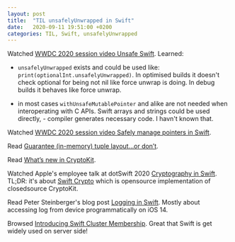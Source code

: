 ```yaml
---
layout: post
title:  "TIL unsafelyUnwrapped in Swift"
date:   2020-09-11 19:51:00 +0200
categories: TIL, Swift, unsafelyUnwrapped
---
```

Watched [WWDC 2020 session video Unsafe Swift](https://developer.apple.com/videos/play/wwdc2020/10648). Learned:

* `unsafelyUnwrapped` exists and could be used like: `print(optionalInt.unsafelyUnwrapped)`. In optimised builds it doesn't check optional for being not nil like force unwrap is doing. In debug builds it behaves like force unwrap.

* in most cases `withUnsafeMutablePointer` and alike are not needed when interoperating with C APIs. Swift arrays and strings could be used directly, - compiler generates necessary code. I havn't known that.

Watched [WWDC 2020 session video Safely manage pointers in Swift](https://developer.apple.com/videos/play/wwdc2020/10167/?time=1212).

Read [Guarantee (in-memory) tuple layout…or don’t](https://forums.swift.org/t/guarantee-in-memory-tuple-layout-or-dont/40122).

Read [What’s new in CryptoKit](https://developer.apple.com/news/?id=3bwfq45y).

Watched Apple's employee talk at dotSwift 2020 [Cryptography in Swift](https://www.dotconferences.com/2020/02/cory-benfield-cryptography-in-swift). TL;DR: it's about [Swift Crypto](https://github.com/apple/swift-crypto) which is opensource implementation of closedsource CryptoKit.

Read Peter Steinberger's blog post [Logging in Swift](https://steipete.com/posts/logging-in-swift/). Mostly about accessing log from device programmatically on iOS 14.

Browsed [Introducing Swift Cluster Membership](https://swift.org/blog/swift-cluster-membership/). Great that Swift is get widely used on server side!
